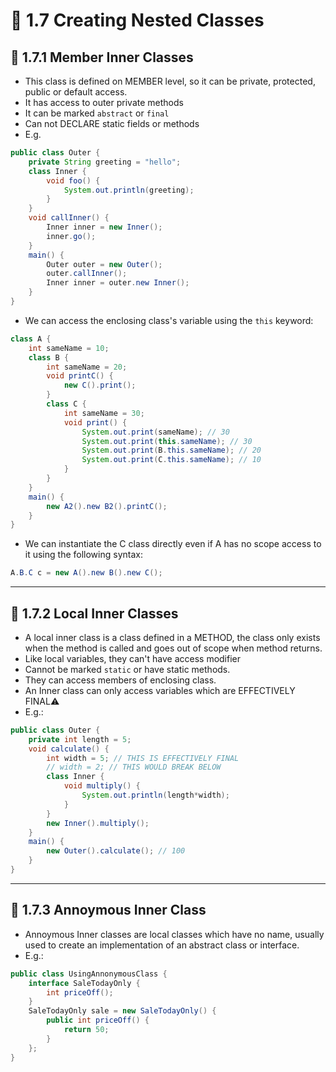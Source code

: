 <link href="../../styles.css" rel="stylesheet"></link>

# 🧠 1.7 Creating Nested Classes

## 🔴 1.7.1 Member Inner Classes
* This class is defined on MEMBER level, so it can be private, protected, public or default access.
* It has access to outer private methods
* It can be marked `abstract` or `final`
* Can not DECLARE static fields or methods
* E.g.
```java
public class Outer {
    private String greeting = "hello";
    class Inner {
        void foo() {
            System.out.println(greeting);
        }
    }
    void callInner() {
        Inner inner = new Inner();
        inner.go();
    }
    main() {
        Outer outer = new Outer();
        outer.callInner();
        Inner inner = outer.new Inner();
    }
}
```

* We can access the enclosing class's variable using the `this` keyword:

```java
class A {
    int sameName = 10;
    class B {
        int sameName = 20;
        void printC() {
            new C().print();
        }
        class C {
            int sameName = 30;
            void print() {
                System.out.print(sameName); // 30
                System.out.print(this.sameName); // 30
                System.out.print(B.this.sameName); // 20
                System.out.print(C.this.sameName); // 10
            }
        }
    }
    main() {
        new A2().new B2().printC(); 
    }
}
```

* We can instantiate the C class directly even if A has no scope access to it using the following syntax:

```java
A.B.C c = new A().new B().new C();
```

<hr>

## 🔴 1.7.2 Local Inner Classes

* A local inner class is a class defined in a METHOD, the class only exists when the method is called and goes out of scope when method returns.
* Like local variables, they can't have access modifier
* Cannot be marked `static` or have static methods.
* They can access members of enclosing class.
* An Inner class can only access variables which are EFFECTIVELY FINAL⚠️
* E.g.:
```java
public class Outer {
    private int length = 5;
    void calculate() {
        int width = 5; // THIS IS EFFECTIVELY FINAL
        // width = 2; // THIS WOULD BREAK BELOW
        class Inner {
            void multiply() {
                System.out.println(length*width);
            }
        }
        new Inner().multiply();
    }
    main() {
        new Outer().calculate(); // 100
    }
}
```

<hr>

## 🔴 1.7.3 Annoymous Inner Class
* Annoymous Inner classes are local classes which have no name, usually used to create an implementation of an abstract class or interface.
* E.g.:

```java
public class UsingAnnonymousClass {
	interface SaleTodayOnly {
		int priceOff();
	}
	SaleTodayOnly sale = new SaleTodayOnly() {
		public int priceOff() {
			return 50;
		}
	};
}
```
